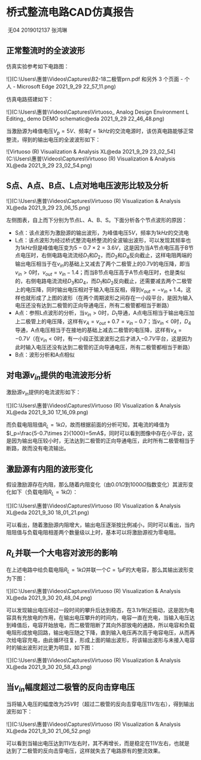 # 桥式整流电路CAD仿真报告

​                                                                                         无04    2019012137    张鸿琳



## 正常整流时的全波波形

仿真实验参考如下电路图：

![](C:\Users\惠普\Videos\Captures\B2-18二极管prn.pdf 和另外 3 个页面 - 个人 - Microsoft​ Edge 2021_9_29 22_57_11.png)

仿真电路搭建如下：

![](C:\Users\惠普\Videos\Captures\Virtuoso_ Analog Design Environment L Editing_ demo DEMO schematic@eda 2021_9_29 22_46_48.png)

当激励源为峰值电压$V_p=5V$、频率$f=1kHz$的交流电源时，该仿真电路能够正常整流，得到的输出电压的全波波形如下：

![Virtuoso (R) Visualization & Analysis XL@eda 2021_9_29 23_02_54](C:\Users\惠普\Videos\Captures\Virtuoso (R) Visualization & Analysis XL@eda 2021_9_29 23_02_54.png)



## S点、A点、B点、L点对地电压波形比较及分析



![](C:\Users\惠普\Videos\Captures\Virtuoso (R) Visualization & Analysis XL@eda 2021_9_29 23_06_15.png)

左侧图表，自上而下分别为节点L、A、B、S。下面分析各个节点波形的原因：

- S点：该点波形为激励源的输出波形，为峰值电压$5V$，频率为$1kHz$的交流电
- L点：该点波形为经过桥式整流电桥整流的全波输出波形，可以发现其频率也为$1kHz$但是峰值电压变为$5-0.7\times 2=3.6V$，这是因为当A节点电压高于B节点电压时，右侧电路电流流经$D_1$和$D_2$，而$D_3$和$D_4$反向截止，这样电阻两端的输出电压相当于在$v_{in}$的基础上又减去了两个二极管上的$0.7V$的电压降，即当$v_{in}>0$时，$v_{out}=v_{in}-1.4$；而当B节点电压高于A节点电压时，也是类似的，右侧电路电流流经$D_3$和$D_4$，而$D_1$和$D_2$反向截止，还需要减去两个二极管上的电压降，同时输出电压相对于输入电压反相，得到$v_{out}=-v_{in}+1.4$。这样也就形成了上图的波形（在两个周期波形之间存在一小段平台，是因为输入电压还没有达到二极管的正向导通电压，所有二极管都相当于断路）
- A点：参照L点波形的分析，当$v_{in}>0$时，$D_1$导通，A点电压相当于输出电压加上二极管上的电压降，这样有$v_A=v_{out}+0.7=v_{in}-0.7$；当$v_{in}<0$时，$D_4$导通，A点电压相当于在接地的基础上减去二极管的电压降，这样有$v_A=-0.7V$（在$v_{in}<0$时，有一小段正弦波波形之后才进入$-0.7V$平台，这是因为此时输入电压还没有达到二极管的正向导通电压，所有二极管都相当于断路）
- B点：波形分析和A点相似



## 对电源$v_{in}$提供的电流波形分析

激励源$v_{in}$提供的电流波形如下：

![](C:\Users\惠普\Videos\Captures\Virtuoso (R) Visualization & Analysis XL@eda 2021_9_30 17_16_09.png)

而负载电阻阻值$R_L=1k\Omega$，故而根据前面的分析可知，其电流的峰值为$I_p=\frac{5-0.7\times 2}{1000}=5mA$，同时可以看到图像中存在小平台，这是因为输出电压较小时，无法达到二极管的正向导通电压，此时所有二极管相当于断路，故而没有电流输出。



## 激励源有内阻的波形变化

假设激励源存在内阻，那么随着内阻变化（由$0.01\Omega$到$1000\Omega$指数变化）其波形变化如下（负载电阻$R_L=1k\Omega$）：

![](C:\Users\惠普\Videos\Captures\Virtuoso (R) Visualization & Analysis XL@eda 2021_9_30 18_01_21.png)

可以看出，随着激励源内阻增大，输出电压逐渐按比例减小，同时可以看出，当内阻阻值与负载电阻相差两个数量级以上时，基本可以将激励源视为零电阻。



## $R_L$并联一个大电容对波形的影响

在上述电路中给负载电阻$R_L=1k\Omega$并联一个$C=1\mu F$的大电容，那么其输出波形变为下图：

![](C:\Users\惠普\Videos\Captures\Virtuoso (R) Visualization & Analysis XL@eda 2021_9_30 20_48_04.png)

可以发现输出电压经过一段时间的攀升后达到稳态，在$3.1V$附近振动，这是因为电容具有充放电的作用，在输出电压攀升的时间内，电容一直在充电，当输入电压达到峰值后，电容开始放电，而二极管阻断了其向外部放电的通路，所以电容和负载电阻形成放电回路，输出电压随之下降，直到输入电压再次高于电容电压，从而再次给电容充电，由此循环往复，形成上面的输出波形，将该输出波形与未接入电容时的输出波形对比更为明显，如下图：

![](C:\Users\惠普\Videos\Captures\Virtuoso (R) Visualization & Analysis XL@eda 2021_9_30 20_58_43.png)



## 当$v_{in}$幅度超过二极管的反向击穿电压

当将输入电压的幅度改为$25V$时（超过二极管的反向击穿电压$11V$左右），得到输出波形如下：

![](C:\Users\惠普\Videos\Captures\Virtuoso (R) Visualization & Analysis XL@eda 2021_9_30 21_06_52.png)

可以看到当输出电压达到$11V$左右时，其不再增长，而是稳定在$11V$左右，也就是达到了二极管的反向击穿电压，这样就失去了电路原有的整流效果。
